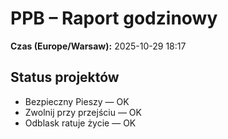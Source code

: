 # PPB – Raport godzinowy
**Czas (Europe/Warsaw):** 2025-10-29 18:17

## Status projektów
- Bezpieczny Pieszy — OK
- Zwolnij przy przejściu — OK
- Odblask ratuje życie — OK

